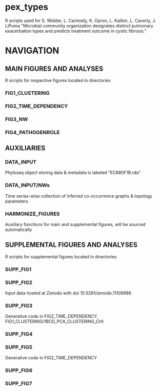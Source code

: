 # pex_types
R scripts used for S. Widder, L. Carmody, K. Opron, L. Kalikin, L. Caverly, J. LiPuma "Microbial community organization designates distinct pulmonary exacerbation types and predicts treatment outcome in cystic fibrosis."

# NAVIGATION

## MAIN FIGURES AND ANALYSES
R scripts for respective figures located in directories<br>
### FIG1_CLUSTERING
### FIG2_TIME_DEPENDENCY
### FIG3_NW
### FIG4_PATHOGENROLE
## AUXILIARIES
### DATA_INPUT
Phyloseq object storing data & metadata is labeled "EC880F1B.rda"
### DATA_INPUT/NWs 
Time series-wise collection of inferred co-occurrence graphs & topology parameters
### HARMONIZE_FIGURES
Auxiliary functions for main and supplemental figures, will be sourced automatically<br>
## SUPPLEMENTAL FIGURES AND ANALYSES
R scripts for supplemental figures located in directories<br>
### SUPP_FIG1
### SUPP_FIG2 
Input data hosted at Zenodo with doi 10.5281/zenodo.11109986<br>
### SUPP_FIG3 
Generative code in FIG2_TIME_DEPENDENCY, FIG1_CLUSTERING/1BCD_PCA_CLUSTERING_CHI
### SUPP_FIG4
### SUPP_FIG5
Generative code in FIG2_TIME_DEPENDENCY
### SUPP_FIG6
### SUPP_FIG7
